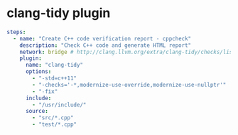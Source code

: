 [//]: <> (Documentation generated by intmain_docmd)
# clang-tidy plugin


```yaml
steps:
  - name: "Create C++ code verification report - cppcheck"
    description: "Check C++ code and generate HTML report"
    network: bridge # http://clang.llvm.org/extra/clang-tidy/checks/list.html
    plugin:
      name: "clang-tidy"
      options:
        - "-std=c++11"
        - "-checks='-*,modernize-use-override,modernize-use-nullptr'"
        - "-fix"
      include:
        - "/usr/include/"
      source:
        - "src/*.cpp"
        - "test/*.cpp"
```

